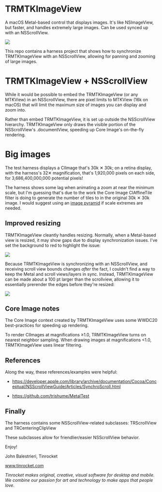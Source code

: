 # TRMTKImageView

A macOS Metal-based control that displays images. It's like NSImageView, but faster, and handles extremely large images. Can be used synced up with an NSScrollView.

![](README/Pan_Zoom_8sec.gif)

This repo contains a harness project that shows how to synchronize TRMTKImageView with an NSScrollView, allowing for panning and zooming of large images.


# TRMTKImageView + NSScrollView

While it would be possible to embed the TRMTKImageView (or any MTKView) in an NSScrollView, there are pixel limits to MTKView (16k on macOS) that will limit the maximum size of images you can display and zoom into.

Rather than embed TRMTKImageView, it is set up outside the NSScrollView hierarchy. TRMTKImageView only draws the visible portion of the NSScrollView's .documentView, speeding up Core Image's on-the-fly rendering.


# Big images

The test harness displays a CIImage that's 30k ✕ 30k; on a retina display, with the harness's 32✕ magnification, that's 1,920,000 pixels on each side, for 3,686,400,000,000 potential pixels!

The harness shows some lag when animating a zoom at near the minimum scale, but I'm guessing that's due to the work the Core Image CIAffineTile filter is doing to generate the number of tiles to in the original 30k ✕ 30k image. I would suggest using an [image pyramid](https://en.wikipedia.org/wiki/Pyramid_(image_processing)) if scale extremes are needed.


## Improved resizing

TRMTKImageView cleantly handles resizing. Normally, when a Metal-based view is resized, it may show gaps due to display synchronization issues. I've set the background to red to highlight the issue:

![](README/Without_Padding_800.gif)


Because TRMTKImageView is synchronizing with an NSScrollView, and receiving scroll view bounds changes *after* the fact, I couldn't find a way to keep the Metal and scroll views/layers in sync. Instead, TRMTKImageView can be made about a 100 pt larger than the scrollview, allowing it to essentially prerender the edges before they're resized:

![](README/With_Padding_800.gif)


## Core Image notes

The Core Image context created by TRMTKImageView uses some WWDC20 best-practices for speeding up rendering.

To render CIImages at magnifications ≥1.0, TRMTKImageView turns on nearest neighbor sampling. When drawing images at magnifications <1.0, TRMTKImageView uses linear filtering.


## References

Along the way, these references/examples were helpful:

- https://developer.apple.com/library/archive/documentation/Cocoa/Conceptual/NSScrollViewGuide/Articles/SynchroScroll.html

- https://github.com/trishume/MetalTest


## Finally

The harness contains some NSScrollView-related subclasses: TRScrollView and TRCenteringClipView

These subclasses allow for friendlier/easier NSScrollView behavior.

Enjoy!

John Balestrieri, Tinrocket

www.tinrocket.com

*Tinrocket makes original, creative, visual software for desktop and mobile. We combine our passion for art and technology to make apps that people love.*
